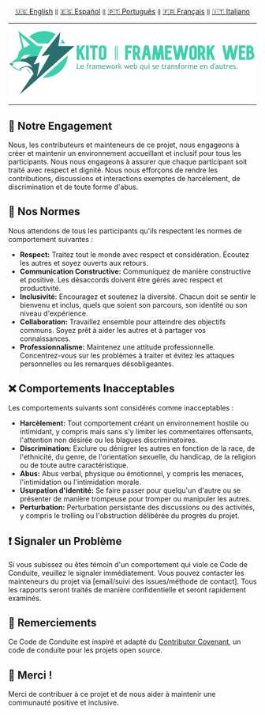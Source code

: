 <div align="center">

[🇺🇸 English](../../CODE_OF_CONDUCT.md) `‖` [🇪🇸 Español](../español/CODE_OF_CONDUCT.md) `‖` [🇵🇹 Português](../portugues/CODE_OF_CONDUCT.md) `‖` [🇫🇷 Français](../francais/CODE_OF_CONDUCT.md) `‖` [🇮🇹 Italiano](../italiano/CODE_OF_CONDUCT.md)

<hr />

<img src="../../public/static/banners/kito_banner_fr.png" alt="Kito Banner" />

<hr />

</div>

## 🥂 Notre Engagement

Nous, les contributeurs et mainteneurs de ce projet, nous engageons à créer et maintenir un environnement accueillant et inclusif pour tous les participants. Nous nous engageons à assurer que chaque participant soit traité avec respect et dignité. Nous nous efforçons de rendre les contributions, discussions et interactions exemptes de harcèlement, de discrimination et de toute forme d'abus.

## 🌷 Nos Normes

Nous attendons de tous les participants qu'ils respectent les normes de comportement suivantes :

- **Respect:** Traitez tout le monde avec respect et considération. Écoutez les autres et soyez ouverts aux retours.
- **Communication Constructive:** Communiquez de manière constructive et positive. Les désaccords doivent être gérés avec respect et productivité.
- **Inclusivité:** Encouragez et soutenez la diversité. Chacun doit se sentir le bienvenu et inclus, quels que soient son parcours, son identité ou son niveau d'expérience.
- **Collaboration:** Travaillez ensemble pour atteindre des objectifs communs. Soyez prêt à aider les autres et à partager vos connaissances.
- **Professionnalisme:** Maintenez une attitude professionnelle. Concentrez-vous sur les problèmes à traiter et évitez les attaques personnelles ou les remarques désobligeantes.

## ❌ Comportements Inacceptables

Les comportements suivants sont considérés comme inacceptables :

- **Harcèlement:** Tout comportement créant un environnement hostile ou intimidant, y compris mais sans s'y limiter les commentaires offensants, l'attention non désirée ou les blagues discriminatoires.
- **Discrimination:** Exclure ou dénigrer les autres en fonction de la race, de l'ethnicité, du genre, de l'orientation sexuelle, du handicap, de la religion ou de toute autre caractéristique.
- **Abus:** Abus verbal, physique ou émotionnel, y compris les menaces, l'intimidation ou l'intimidation morale.
- **Usurpation d'identité:** Se faire passer pour quelqu'un d'autre ou se présenter de manière trompeuse pour tromper ou manipuler les autres.
- **Perturbation:** Perturbation persistante des discussions ou des activités, y compris le trolling ou l'obstruction délibérée du progrès du projet.

## ❗ Signaler un Problème

Si vous subissez ou êtes témoin d'un comportement qui viole ce Code de Conduite, veuillez le signaler immédiatement. Vous pouvez contacter les mainteneurs du projet via [email/suivi des issues/méthode de contact]. Tous les rapports seront traités de manière confidentielle et seront rapidement examinés.

## 🙌 Remerciements

Ce Code de Conduite est inspiré et adapté du [Contributor Covenant](https://www.contributor-covenant.org/), un code de conduite pour les projets open source.

## 🎉 Merci !

Merci de contribuer à ce projet et de nous aider à maintenir une communauté positive et inclusive.
